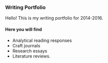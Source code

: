 ### Writing Portfolio



Hello! This is my writing portfolio for 2014-2016. 


#### Here you will find
- Analytical reading responses
- Craft journals
- Research essays
- Literature reviews.
